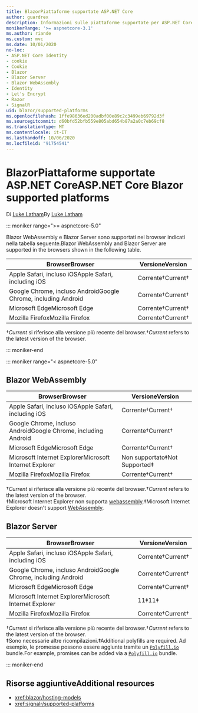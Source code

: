 ```yaml
---
title: BlazorPiattaforme supportate ASP.NET Core
author: guardrex
description: Informazioni sulle piattaforme supportate per ASP.NET Core Blazor .
monikerRange: '>= aspnetcore-3.1'
ms.author: riande
ms.custom: mvc
ms.date: 10/01/2020
no-loc:
- ASP.NET Core Identity
- cookie
- Cookie
- Blazor
- Blazor Server
- Blazor WebAssembly
- Identity
- Let's Encrypt
- Razor
- SignalR
uid: blazor/supported-platforms
ms.openlocfilehash: 1ffe98636ed200adbf00e89c2c3499eb69792d3f
ms.sourcegitcommit: d60bfd52bfb559e805abd654b87a2a0c7eb69cf8
ms.translationtype: MT
ms.contentlocale: it-IT
ms.lasthandoff: 10/06/2020
ms.locfileid: "91754541"
---
```

# <a name="aspnet-core-no-locblazor-supported-platforms"></a><span data-ttu-id="d3ee1-103">BlazorPiattaforme supportate ASP.NET Core</span><span class="sxs-lookup"><span data-stu-id="d3ee1-103">ASP.NET Core Blazor supported platforms</span></span>

<span data-ttu-id="d3ee1-104">Di [Luke Latham](https://github.com/guardrex)</span><span class="sxs-lookup"><span data-stu-id="d3ee1-104">By [Luke Latham](https://github.com/guardrex)</span></span>

::: moniker range=">= aspnetcore-5.0"

<span data-ttu-id="d3ee1-105">Blazor WebAssembly e Blazor Server sono supportati nei browser indicati nella tabella seguente.</span><span class="sxs-lookup"><span data-stu-id="d3ee1-105">Blazor WebAssembly and Blazor Server are supported in the browsers shown in the following table.</span></span>

| <span data-ttu-id="d3ee1-106">Browser</span><span class="sxs-lookup"><span data-stu-id="d3ee1-106">Browser</span></span>                          | <span data-ttu-id="d3ee1-107">Versione</span><span class="sxs-lookup"><span data-stu-id="d3ee1-107">Version</span></span>         |
| -------------------------------- | --------------- |
| <span data-ttu-id="d3ee1-108">Apple Safari, incluso iOS</span><span class="sxs-lookup"><span data-stu-id="d3ee1-108">Apple Safari, including iOS</span></span>      | <span data-ttu-id="d3ee1-109">Corrente&dagger;</span><span class="sxs-lookup"><span data-stu-id="d3ee1-109">Current&dagger;</span></span> |
| <span data-ttu-id="d3ee1-110">Google Chrome, incluso Android</span><span class="sxs-lookup"><span data-stu-id="d3ee1-110">Google Chrome, including Android</span></span> | <span data-ttu-id="d3ee1-111">Corrente&dagger;</span><span class="sxs-lookup"><span data-stu-id="d3ee1-111">Current&dagger;</span></span> |
| <span data-ttu-id="d3ee1-112">Microsoft Edge</span><span class="sxs-lookup"><span data-stu-id="d3ee1-112">Microsoft Edge</span></span>                   | <span data-ttu-id="d3ee1-113">Corrente&dagger;</span><span class="sxs-lookup"><span data-stu-id="d3ee1-113">Current&dagger;</span></span> |
| <span data-ttu-id="d3ee1-114">Mozilla Firefox</span><span class="sxs-lookup"><span data-stu-id="d3ee1-114">Mozilla Firefox</span></span>                  | <span data-ttu-id="d3ee1-115">Corrente&dagger;</span><span class="sxs-lookup"><span data-stu-id="d3ee1-115">Current&dagger;</span></span> |  

<span data-ttu-id="d3ee1-116">&dagger;*Current* si riferisce alla versione più recente del browser.</span><span class="sxs-lookup"><span data-stu-id="d3ee1-116">&dagger;*Current* refers to the latest version of the browser.</span></span>  

::: moniker-end

::: moniker range="< aspnetcore-5.0"

## Blazor WebAssembly

| <span data-ttu-id="d3ee1-117">Browser</span><span class="sxs-lookup"><span data-stu-id="d3ee1-117">Browser</span></span>                          | <span data-ttu-id="d3ee1-118">Versione</span><span class="sxs-lookup"><span data-stu-id="d3ee1-118">Version</span></span>               |
| -------------------------------- | --------------------- |
| <span data-ttu-id="d3ee1-119">Apple Safari, incluso iOS</span><span class="sxs-lookup"><span data-stu-id="d3ee1-119">Apple Safari, including iOS</span></span>      | <span data-ttu-id="d3ee1-120">Corrente&dagger;</span><span class="sxs-lookup"><span data-stu-id="d3ee1-120">Current&dagger;</span></span>       |
| <span data-ttu-id="d3ee1-121">Google Chrome, incluso Android</span><span class="sxs-lookup"><span data-stu-id="d3ee1-121">Google Chrome, including Android</span></span> | <span data-ttu-id="d3ee1-122">Corrente&dagger;</span><span class="sxs-lookup"><span data-stu-id="d3ee1-122">Current&dagger;</span></span>       |
| <span data-ttu-id="d3ee1-123">Microsoft Edge</span><span class="sxs-lookup"><span data-stu-id="d3ee1-123">Microsoft Edge</span></span>                   | <span data-ttu-id="d3ee1-124">Corrente&dagger;</span><span class="sxs-lookup"><span data-stu-id="d3ee1-124">Current&dagger;</span></span>       |
| <span data-ttu-id="d3ee1-125">Microsoft Internet Explorer</span><span class="sxs-lookup"><span data-stu-id="d3ee1-125">Microsoft Internet Explorer</span></span>      | <span data-ttu-id="d3ee1-126">Non supportato&Dagger;</span><span class="sxs-lookup"><span data-stu-id="d3ee1-126">Not Supported&Dagger;</span></span> |
| <span data-ttu-id="d3ee1-127">Mozilla Firefox</span><span class="sxs-lookup"><span data-stu-id="d3ee1-127">Mozilla Firefox</span></span>                  | <span data-ttu-id="d3ee1-128">Corrente&dagger;</span><span class="sxs-lookup"><span data-stu-id="d3ee1-128">Current&dagger;</span></span>       |  

<span data-ttu-id="d3ee1-129">&dagger;*Current* si riferisce alla versione più recente del browser.</span><span class="sxs-lookup"><span data-stu-id="d3ee1-129">&dagger;*Current* refers to the latest version of the browser.</span></span>  
<span data-ttu-id="d3ee1-130">&Dagger;Microsoft Internet Explorer non supporta [webassembly](https://webassembly.org).</span><span class="sxs-lookup"><span data-stu-id="d3ee1-130">&Dagger;Microsoft Internet Explorer doesn't support [WebAssembly](https://webassembly.org).</span></span>

## Blazor Server

| <span data-ttu-id="d3ee1-131">Browser</span><span class="sxs-lookup"><span data-stu-id="d3ee1-131">Browser</span></span>                          | <span data-ttu-id="d3ee1-132">Versione</span><span class="sxs-lookup"><span data-stu-id="d3ee1-132">Version</span></span>         |
| -------------------------------- | --------------- |
| <span data-ttu-id="d3ee1-133">Apple Safari, incluso iOS</span><span class="sxs-lookup"><span data-stu-id="d3ee1-133">Apple Safari, including iOS</span></span>      | <span data-ttu-id="d3ee1-134">Corrente&dagger;</span><span class="sxs-lookup"><span data-stu-id="d3ee1-134">Current&dagger;</span></span> |
| <span data-ttu-id="d3ee1-135">Google Chrome, incluso Android</span><span class="sxs-lookup"><span data-stu-id="d3ee1-135">Google Chrome, including Android</span></span> | <span data-ttu-id="d3ee1-136">Corrente&dagger;</span><span class="sxs-lookup"><span data-stu-id="d3ee1-136">Current&dagger;</span></span> |
| <span data-ttu-id="d3ee1-137">Microsoft Edge</span><span class="sxs-lookup"><span data-stu-id="d3ee1-137">Microsoft Edge</span></span>                   | <span data-ttu-id="d3ee1-138">Corrente&dagger;</span><span class="sxs-lookup"><span data-stu-id="d3ee1-138">Current&dagger;</span></span> |
| <span data-ttu-id="d3ee1-139">Microsoft Internet Explorer</span><span class="sxs-lookup"><span data-stu-id="d3ee1-139">Microsoft Internet Explorer</span></span>      | <span data-ttu-id="d3ee1-140">11&Dagger;</span><span class="sxs-lookup"><span data-stu-id="d3ee1-140">11&Dagger;</span></span>      |
| <span data-ttu-id="d3ee1-141">Mozilla Firefox</span><span class="sxs-lookup"><span data-stu-id="d3ee1-141">Mozilla Firefox</span></span>                  | <span data-ttu-id="d3ee1-142">Corrente&dagger;</span><span class="sxs-lookup"><span data-stu-id="d3ee1-142">Current&dagger;</span></span> |

<span data-ttu-id="d3ee1-143">&dagger;*Current* si riferisce alla versione più recente del browser.</span><span class="sxs-lookup"><span data-stu-id="d3ee1-143">&dagger;*Current* refers to the latest version of the browser.</span></span>  
<span data-ttu-id="d3ee1-144">&Dagger;Sono necessarie altre ricompilazioni.</span><span class="sxs-lookup"><span data-stu-id="d3ee1-144">&Dagger;Additional polyfills are required.</span></span> <span data-ttu-id="d3ee1-145">Ad esempio, le promesse possono essere aggiunte tramite un [`Polyfill.io`](https://polyfill.io/v3/) bundle.</span><span class="sxs-lookup"><span data-stu-id="d3ee1-145">For example, promises can be added via a [`Polyfill.io`](https://polyfill.io/v3/) bundle.</span></span>

::: moniker-end

## <a name="additional-resources"></a><span data-ttu-id="d3ee1-146">Risorse aggiuntive</span><span class="sxs-lookup"><span data-stu-id="d3ee1-146">Additional resources</span></span>

* <xref:blazor/hosting-models>
* <xref:signalr/supported-platforms>
